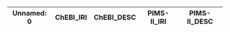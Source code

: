| Unnamed: 0   | ChEBI_IRI   | ChEBI_DESC   | PIMS-II_IRI   | PIMS-II_DESC   |
|--------------|-------------|--------------|---------------|----------------|